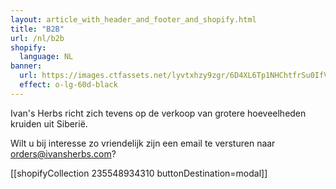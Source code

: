 ```yaml
---
layout: article_with_header_and_footer_and_shopify.html
title: "B2B"
url: /nl/b2b
shopify:
  language: NL
banner:
  url: https://images.ctfassets.net/lyvtxhzy9zgr/6D4XL6Tp1NHChtfrSu0IfV/8292e1d2ef8b74ef5deefbcbfe26faf0/uitzicht-wilgenroosje.png?fm=jpg&q=50
  effect: o-lg-60d-black
---
```

Ivan's Herbs richt zich tevens op de verkoop van grotere hoeveelheden kruiden uit Siberië.

Wilt u bij interesse zo vriendelijk zijn een email te versturen naar orders@ivansherbs.com?

[[shopifyCollection 235548934310 buttonDestination=modal]]
